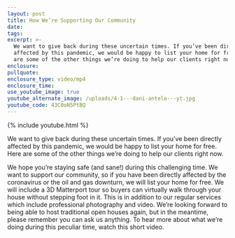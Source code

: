 ```yaml
---
layout: post
title: How We’re Supporting Our Community
date:
tags:
excerpt: >-
  We want to give back during these uncertain times. If you’ve been directly
  affected by this pandemic, we would be happy to list your home for free. Here
  are some of the other things we’re doing to help our clients right now.
enclosure:
pullquote:
enclosure_type: video/mp4
enclosure_time:
use_youtube_image: true
youtube_alternate_image: /uploads/4-1---dani-antelo---yt.jpg
youtube_code: 43C0oN5PtBQ
---
```


{% include youtube.html %}

We want to give back during these uncertain times. If you’ve been directly affected by this pandemic, we would be happy to list your home for free. Here are some of the other things we’re doing to help our clients right now.

We hope you’re staying safe (and sane\!) during this challenging time. We want to support our community, so if you have been directly affected by the coronavirus or the oil and gas downturn, we will list your home for free. We will include a 3D Matterport tour so buyers can virtually walk through your house without stepping foot in it. This is in addition to our regular services which include professional photography and video. We’re looking forward to being able to host traditional open houses again, but in the meantime, please remember you can ask us anything. To hear more about what we’re doing during this peculiar time, watch this short video.&nbsp;